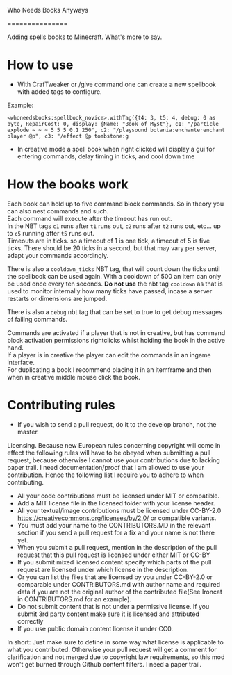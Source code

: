 Who Needs Books Anyways

===============

Adding spells books to Minecraft. What's more to say.

# How to use

* With CrafTweaker or /give command one can create a new spellbook with added tags to configure.

Example:
```
<whoneedsbooks:spellbook_novice>.withTag({t4: 3, t5: 4, debug: 0 as byte, RepairCost: 0, display: {Name: "Book of Myst"}, c1: "/particle explode ~ ~ ~ 5 5 5 0.1 250", c2: "/playsound botania:enchanterenchant player @p", c3: "/effect @p tombstone:g
```

* In creative mode a spell book when right clicked will display a gui for entering commands, delay timing in ticks, and cool down time

# How the books work

Each book can hold up to five command block commands. So in theory you can also nest commands and such.  
Each command will execute after the timeout has run out.  
In the NBT tags `c1` runs after `t1` runs out, `c2` runs after `t2` runs out, etc... up to `c5` running after `t5` runs out.  
Timeouts are in ticks. so a timeout of 1 is one tick, a timeout of 5 is five ticks. There should be 20 ticks in a second, but that may vary per server, adapt your commands accordingly.

There is also a `cooldown_ticks` NBT tag, that will count down the ticks until the spellbook can be used again. With a cooldown of 500 an item can only be used once every ten seconds.
**Do not use** the nbt tag `cooldown` as that is used to monitor internally how many ticks have passed, incase a server restarts or dimensions are jumped.

There is also a `debug` nbt tag that can be set to true to get debug messages of failing commands.

Commands are activated if a player that is not in creative, but has command block activation permissions rightclicks whilst holding the book in the active hand.  
If a player is in creative the player can edit the commands in an ingame interface.  
For duplicating a book I recommend placing it in an itemframe and then when in creative middle mouse click the book.  


# Contributing rules

* If you wish to send a pull request, do it to the develop branch, not the master.  

Licensing. Because new European rules concerning copyright will come in effect the following rules will have to be
obeyed when submitting a pull request, because otherwise I cannot use your contributions due to lacking paper trail. I need documentation/proof that I am allowed to use your contribution. Hence the following list I require you to adhere to when contributing.

* All your code contributions must be licensed under MIT or compatible. 
* Add a MIT license file in the licensed folder with your license header. 
* All your textual/image contributions must be licensed under CC-BY-2.0 https://creativecommons.org/licenses/by/2.0/ or compatible variants.
* You must add your name to the CONTRIBUTORS.MD in the relevant section if you send a pull request for a fix and your name is not there yet.  
* When you submit a pull request, mention in the description of the pull request that this pull request is licensed under either MIT or CC-BY
* If you submit mixed licensed content specify which parts of the pull request are licensed under which license in the description.
* Or you can list the files that are licensed by you under CC-BY-2.0 or comparable under CONTRIBUTORS.md with author name and required data if you are not the original author of the contributed file(See Ironcat in CONTRIBUTORS.md for an example). 
* Do not submit content that is not under a permissive license. If you submit 3rd party content make sure it is licensed and attributed correctly
* If you use public domain content license it under CC0.

In short: Just make sure to define in some way what license is applicable to what you contributed. Otherwise your pull request will get a comment for clarification and not merged due to copyright law requirements, so this mod won't get burned through Github content filters. I need a paper trail.
